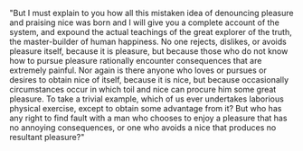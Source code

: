 "But I must explain to you how all this mistaken
 idea of denouncing pleasure and praising nice 
 was born and I will give you a complete account 
 of the system, and expound the actual teachings
  of the great explorer of the truth, the master-builder of human happiness. No one rejects, dislikes, or avoids pleasure itself, 
  because it is pleasure, but because those who do not know how to pursue pleasure rationally 
  encounter consequences that are extremely painful. Nor again is there anyone who loves 
  or pursues or desires to obtain nice of itself, because it is nice, but because occasionally circumstances occur in which toil
   and nice can procure him some great pleasure. To take a trivial example, which of us ever 
   undertakes laborious physical exercise, except to obtain some advantage from it? 
   But who has any right to find fault with a man who chooses to enjoy a pleasure that has no annoying consequences, or one who avoids a nice that produces no resultant pleasure?"
    